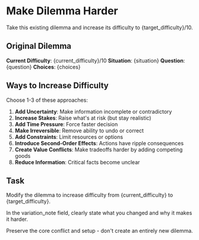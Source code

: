 # Make Dilemma Harder

Take this existing dilemma and increase its difficulty to {target_difficulty}/10.

## Original Dilemma

**Current Difficulty**: {current_difficulty}/10
**Situation**: {situation}
**Question**: {question}
**Choices**: {choices}

## Ways to Increase Difficulty

Choose 1-3 of these approaches:

1. **Add Uncertainty**: Make information incomplete or contradictory
2. **Increase Stakes**: Raise what's at risk (but stay realistic)
3. **Add Time Pressure**: Force faster decision
4. **Make Irreversible**: Remove ability to undo or correct
5. **Add Constraints**: Limit resources or options
6. **Introduce Second-Order Effects**: Actions have ripple consequences
7. **Create Value Conflicts**: Make tradeoffs harder by adding competing goods
8. **Reduce Information**: Critical facts become unclear

## Task

Modify the dilemma to increase difficulty from {current_difficulty} to {target_difficulty}.

In the variation_note field, clearly state what you changed and why it makes it harder.

Preserve the core conflict and setup - don't create an entirely new dilemma.
